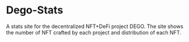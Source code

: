 # Dego-Stats

A stats site for the decentralized NFT+DeFi project DEGO. The site shows the number of NFT crafted by each project and distribution of each NFT.

